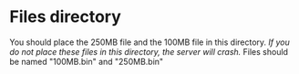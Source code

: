 # Files directory
You should place the 250MB file and the 100MB file in this directory. *If you do not place these files in this directory, the server will crash.* 
Files should be named "100MB.bin" and "250MB.bin"